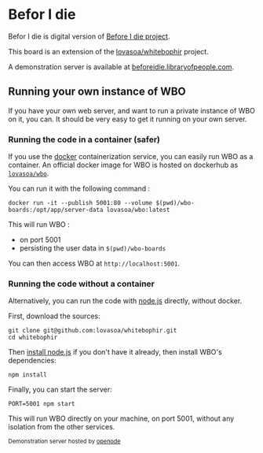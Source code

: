 # Befor I die

Befor I die is digital version of [Before I die project](https://beforeidieproject.com). 

This board is an extension of the [lovasoa/whitebophir](https://github.com/lovasoa/whitebophir) project.

A demonstration server is available at [beforeidie.libraryofpeople.com](https://beforeidie.libraryofpeople.com).

<!-- ## Screenshots

<table>
 <tr>
  <td> The <i><a href="https://wbo.ophir.dev/boards/anonymous">anonymous</a></i> board
  <td> <img width="300" src="https://user-images.githubusercontent.com/552629/59885574-06e02b80-93bc-11e9-9150-0670a1c5d4f3.png">
  <td> collaborative diagram editing
  <td> <img alt="Screenshot of WBO's user interface: architecture" width="300" src="https://user-images.githubusercontent.com/552629/59915054-07101380-941c-11e9-97c9-4980f50d302a.png" />
  
  <tr>
   <td> teaching math on <b>WBO</b>
   <td> <img alt=wbo teaching" width="300" src="https://user-images.githubusercontent.com/552629/59915737-a386e580-941d-11e9-81ff-db9e37f140db.png" />
   <td> drawing art
   <td> <img alt="angel drawn on WBO" width="300" src="https://user-images.githubusercontent.com/552629/59914139-08404100-941a-11e9-9c29-bd2569fe4730.png"/>
</table> -->

## Running your own instance of WBO

If you have your own web server, and want to run a private instance of WBO on it, you can. It should be very easy to get it running on your own server.

### Running the code in a container (safer)

If you use the [docker](https://www.docker.com/) containerization service, you can easily run WBO as a container. 
An official docker image for WBO is hosted on dockerhub as [`lovasoa/wbo`](https://hub.docker.com/repository/docker/lovasoa/wbo).

You can run it with the following command :

```
docker run -it --publish 5001:80 --volume $(pwd)/wbo-boards:/opt/app/server-data lovasoa/wbo:latest
```

This will run WBO :
 - on port 5001
 - persisting the user data in `$(pwd)/wbo-boards`

You can then access WBO at `http://localhost:5001`.

### Running the code without a container

Alternatively, you can run the code with [node.js](https://nodejs.org/) directly, without docker.

First, download the sources:
```
git clone git@github.com:lovasoa/whitebophir.git
cd whitebophir
```

Then [install node.js](https://nodejs.org/en/download/) if you don't have it already, then install WBO's dependencies:
```
npm install
```

Finally, you can start the server:
```
PORT=5001 npm start
```

This will run WBO directly on your machine, on port 5001, without any isolation from the other services.


<small>Demonstration server hosted by [openode](https://www.openode.io/)</small>
